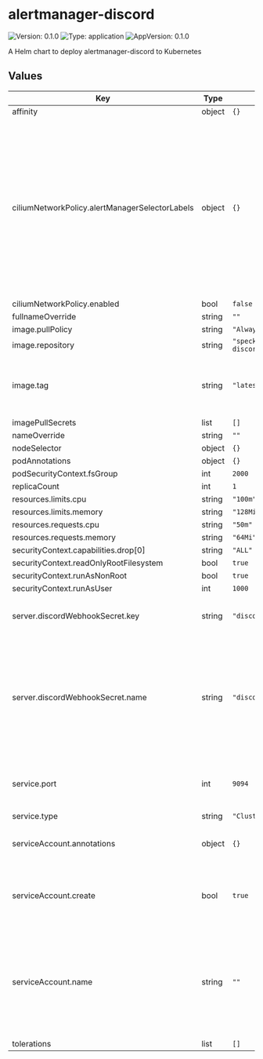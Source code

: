 # alertmanager-discord

![Version: 0.1.0](https://img.shields.io/badge/Version-0.1.0-informational?style=flat-square) ![Type: application](https://img.shields.io/badge/Type-application-informational?style=flat-square) ![AppVersion: 0.1.0](https://img.shields.io/badge/AppVersion-0.1.0-informational?style=flat-square)

A Helm chart to deploy alertmanager-discord to Kubernetes

## Values

| Key | Type | Default | Description |
|-----|------|---------|-------------|
| affinity | object | `{}` |  |
| ciliumNetworkPolicy.alertManagerSelectorLabels | object | `{}` | the labels applied to the alertmanager which will send data to this service. If Cilium Network Policy is enabled, ingress to this service is only allowed from a pod matching these labels. |
| ciliumNetworkPolicy.enabled | bool | `false` |  |
| fullnameOverride | string | `""` |  |
| image.pullPolicy | string | `"Always"` |  |
| image.repository | string | `"speckle/alertmanager-discord"` |  |
| image.tag | string | `"latest"` | Overrides the image tag whose default is the chart appVersion. |
| imagePullSecrets | list | `[]` |  |
| nameOverride | string | `""` |  |
| nodeSelector | object | `{}` |  |
| podAnnotations | object | `{}` |  |
| podSecurityContext.fsGroup | int | `2000` |  |
| replicaCount | int | `1` |  |
| resources.limits.cpu | string | `"100m"` |  |
| resources.limits.memory | string | `"128Mi"` |  |
| resources.requests.cpu | string | `"50m"` |  |
| resources.requests.memory | string | `"64Mi"` |  |
| securityContext.capabilities.drop[0] | string | `"ALL"` |  |
| securityContext.readOnlyRootFilesystem | bool | `true` |  |
| securityContext.runAsNonRoot | bool | `true` |  |
| securityContext.runAsUser | int | `1000` |  |
| server.discordWebhookSecret.key | string | `"discord-uri"` | key within the Opaque Kubernetes Secret |
| server.discordWebhookSecret.name | string | `"discord-webhook"` | name of the Kubernetes Secret containing the Discord webhook url. Must be in the same namespace as this helm chart is deployed. |
| service.port | int | `9094` | The port to which alertmanager should push alerts |
| service.type | string | `"ClusterIP"` |  |
| serviceAccount.annotations | object | `{}` | Annotations to add to the service account |
| serviceAccount.create | bool | `true` | Specifies whether a service account should be created |
| serviceAccount.name | string | `""` | The name of the service account to use. If not set and create is true, a name is generated using the fullname template |
| tolerations | list | `[]` |  |

